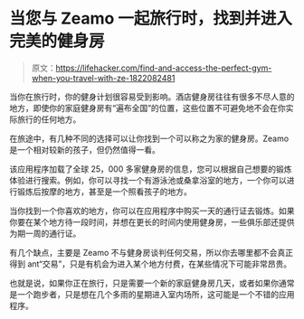 # 当您与 Zeamo 一起旅行时，找到并进入完美的健身房

> 原文：<https://lifehacker.com/find-and-access-the-perfect-gym-when-you-travel-with-ze-1822082481>

当你在旅行时，你的健身计划很容易受到影响。酒店健身房往往有很多不尽人意的地方，即使你的家庭健身房有“遍布全国”的位置，这些位置不可避免地不会在你实际旅行的任何地方。



在旅途中，有几种不同的选择可以让你找到一个可以称之为家的健身房。Zeamo 是一个相对较新的孩子，但仍然值得一看。

该应用程序加载了全球 25，000 多家健身房的信息，您可以根据自己想要的锻炼体验进行搜索。例如，你可以寻找一个有游泳池或桑拿浴室的地方，一个你可以进行锻炼后按摩的地方，甚至是一个照看孩子的地方。

当你找到一个你喜欢的地方，你可以在应用程序中购买一天的通行证去锻炼。如果你要在某个地方待一段时间，并想在更长的时间内使用健身房，一些俱乐部还提供为期一周的通行证。

有几个缺点，主要是 Zeamo 不与健身房谈判任何交易，所以你去哪里都不会真正得到 ant“交易”，只是有机会为进入某个地方付费，在某些情况下可能非常昂贵。

也就是说，如果你正在旅行，只是需要一个新的家庭健身房几天，或者如果你通常是一个跑步者，只是想在几个多雨的星期进入室内场所，这可能是一个不错的应用程序。